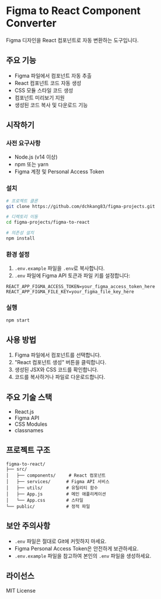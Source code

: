 # Figma to React Component Converter

Figma 디자인을 React 컴포넌트로 자동 변환하는 도구입니다.

## 주요 기능

- Figma 파일에서 컴포넌트 자동 추출
- React 컴포넌트 코드 자동 생성
- CSS 모듈 스타일 코드 생성
- 컴포넌트 미리보기 지원
- 생성된 코드 복사 및 다운로드 기능

## 시작하기

### 사전 요구사항

- Node.js (v14 이상)
- npm 또는 yarn
- Figma 계정 및 Personal Access Token

### 설치

```bash
# 프로젝트 클론
git clone https://github.com/dchkang83/figma-projects.git

# 디렉토리 이동
cd figma-projects/figma-to-react

# 의존성 설치
npm install
```

### 환경 설정

1. `.env.example` 파일을 `.env`로 복사합니다.
2. `.env` 파일에 Figma API 토큰과 파일 키를 설정합니다:

```env
REACT_APP_FIGMA_ACCESS_TOKEN=your_figma_access_token_here
REACT_APP_FIGMA_FILE_KEY=your_figma_file_key_here
```

### 실행

```bash
npm start
```

## 사용 방법

1. Figma 파일에서 컴포넌트를 선택합니다.
2. "React 컴포넌트 생성" 버튼을 클릭합니다.
3. 생성된 JSX와 CSS 코드를 확인합니다.
4. 코드를 복사하거나 파일로 다운로드합니다.

## 주요 기술 스택

- React.js
- Figma API
- CSS Modules
- classnames

## 프로젝트 구조

```
figma-to-react/
├── src/
│   ├── components/     # React 컴포넌트
│   ├── services/      # Figma API 서비스
│   ├── utils/         # 유틸리티 함수
│   ├── App.js         # 메인 애플리케이션
│   └── App.css        # 스타일
└── public/            # 정적 파일
```

## 보안 주의사항

- `.env` 파일은 절대로 Git에 커밋하지 마세요.
- Figma Personal Access Token은 안전하게 보관하세요.
- `.env.example` 파일을 참고하여 본인의 `.env` 파일을 생성하세요.

## 라이선스

MIT License
